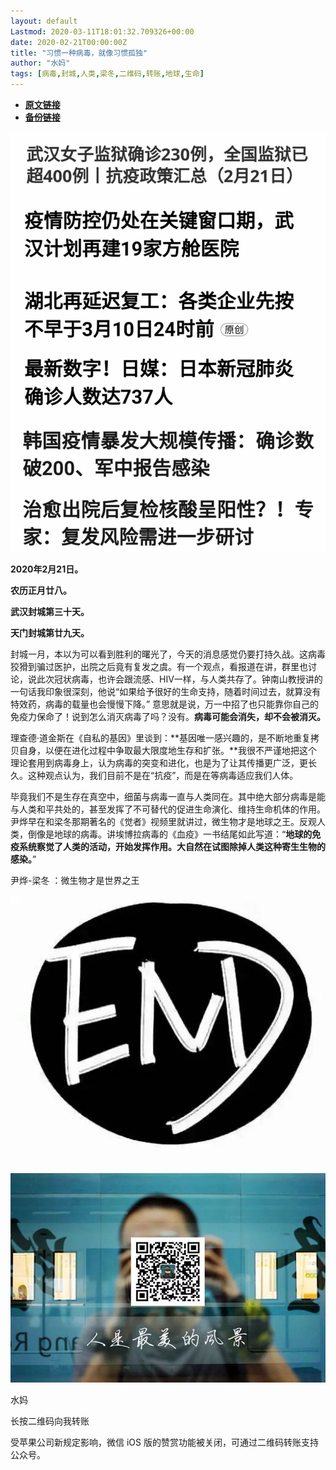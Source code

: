 ```yaml
---
layout: default
Lastmod: 2020-03-11T18:01:32.709326+00:00
date: 2020-02-21T00:00:00Z
title: "习惯一种病毒，就像习惯孤独"
author: "水妈"
tags: [病毒,封城,人类,梁冬,二维码,转账,地球,生命]
---
```


* [**原文链接**](https://mp.weixin.qq.com/s/g-tV5E0xACFLD-q3DuaMQg)
* [**备份链接**](http://archive.ph/lfzib)


![](/images/post/270ff0c8cc93e58ca32401ddd91163e4.jpg)

  

**2020年2月21日。**  

**农历正月廿八。**

**武汉封城第三十天。**

**天门封城第廿九天。**

  

  

封城一月，本以为可以看到胜利的曙光了，今天的消息感觉仍要打持久战。这病毒狡猾到骗过医护，出院之后竟有复发之虞。有一个观点，看报道在讲，群里也讨论，说此次冠状病毒，也许会跟流感、HIV一样，与人类共存了。钟南山教授讲的一句话我印象很深刻，他说“如果给予很好的生命支持，随着时间过去，就算没有特效药，病毒的载量也会慢慢下降。” 意思就是说，万一中招了也只能靠你自己的免疫力保命了！说到怎么消灭病毒了吗？没有。**病毒可能会消失，却不会被消灭。**

  

理查德·道金斯在《自私的基因》里谈到：**基因唯一感兴趣的，是不断地重复拷贝自身，以便在进化过程中争取最大限度地生存和扩张。**我很不严谨地把这个理论套用到病毒身上，认为病毒的突变和进化，也是为了让其传播更广泛，更长久。这种观点认为，我们目前不是在“抗疫”，而是在等病毒适应我们人体。

  

毕竟我们不是生存在真空中，细菌与病毒一直与人类同在。其中绝大部分病毒是能与人类和平共处的，甚至发挥了不可替代的促进生命演化、维持生命机体的作用。尹烨早在和梁冬那期著名的《觉者》视频里就讲过，微生物才是地球之王。反观人类，倒像是地球的病毒。讲埃博拉病毒的《血疫》一书结尾如此写道：“**地球的免疫系统察觉了人类的活动，开始发挥作用。大自然在试图除掉人类这种寄生生物的感染。**”

  

  

  

尹烨-梁冬 ：微生物才是世界之王

  

  

  

![](/images/post/9daf4590a421c18bd45a6af2f037ad73.jpg)

  

![](/images/post/3c010066f574bffaa86f402a6dbd0d77.jpg)

  

  

水妈

长按二维码向我转账

受苹果公司新规定影响，微信 iOS 版的赞赏功能被关闭，可通过二维码转账支持公众号。


